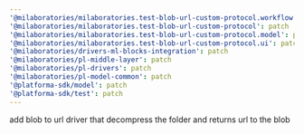 ```yaml
---
'@milaboratories/milaboratories.test-blob-url-custom-protocol.workflow': patch
'@milaboratories/milaboratories.test-blob-url-custom-protocol': patch
'@milaboratories/milaboratories.test-blob-url-custom-protocol.model': patch
'@milaboratories/milaboratories.test-blob-url-custom-protocol.ui': patch
'@milaboratories/drivers-ml-blocks-integration': patch
'@milaboratories/pl-middle-layer': patch
'@milaboratories/pl-drivers': patch
'@milaboratories/pl-model-common': patch
'@platforma-sdk/model': patch
'@platforma-sdk/test': patch
---
```


add blob to url driver that decompress the folder and returns url to the blob
